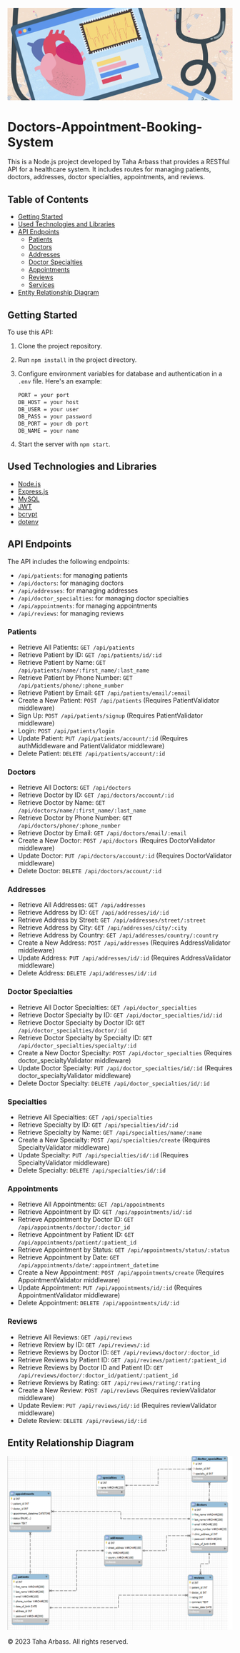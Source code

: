 ![Doctor Image](./public/assets/doctor.png)

# Doctors-Appointment-Booking-System

This is a Node.js project developed by Taha Arbass that provides a RESTful API for a healthcare system. It includes routes for managing patients, doctors, addresses, doctor specialties, appointments, and reviews.

## Table of Contents

- [Getting Started](#getting-started)
- [Used Technologies and Libraries](#used-technologies-and-libraries)
- [API Endpoints](#api-endpoints)
  - [Patients](#patients)
  - [Doctors](#doctors)
  - [Addresses](#addresses)
  - [Doctor Specialties](#doctor-specialties)
  - [Appointments](#appointments)
  - [Reviews](#reviews)
  - [Services](#services)
- [Entity Relationship Diagram](#entity-relationship-diagram)

## Getting Started

To use this API:

1. Clone the project repository.
2. Run `npm install` in the project directory.
3. Configure environment variables for database and authentication in a `.env` file. Here's an example:

    ```
    PORT = your port
    DB_HOST = your host
    DB_USER = your user
    DB_PASS = your password
    DB_PORT = your db port
    DB_NAME = your name
    ```

4. Start the server with `npm start`.

## Used Technologies and Libraries

- [Node.js](https://nodejs.org/)
- [Express.js](https://expressjs.com/)
- [MySQL](https://www.mysql.com/)
- [JWT](https://jwt.io/)
- [bcrypt](https://www.npmjs.com/package/bcrypt)
- [dotenv](https://www.npmjs.com/package/dotenv)

## API Endpoints

The API includes the following endpoints:

- `/api/patients`: for managing patients
- `/api/doctors`: for managing doctors
- `/api/addresses`: for managing addresses
- `/api/doctor_specialties`: for managing doctor specialties
- `/api/appointments`: for managing appointments
- `/api/reviews`: for managing reviews

### Patients

- Retrieve All Patients: `GET /api/patients`
- Retrieve Patient by ID: `GET /api/patients/id/:id`
- Retrieve Patient by Name: `GET /api/patients/name/:first_name/:last_name`
- Retrieve Patient by Phone Number: `GET /api/patients/phone/:phone_number`
- Retrieve Patient by Email: `GET /api/patients/email/:email`
- Create a New Patient: `POST /api/patients` (Requires PatientValidator middleware)
- Sign Up: `POST /api/patients/signup` (Requires PatientValidator middleware)
- Login: `POST /api/patients/login`
- Update Patient: `PUT /api/patients/account/:id` (Requires authMiddleware and PatientValidator middleware)
- Delete Patient: `DELETE /api/patients/account/:id`

### Doctors

- Retrieve All Doctors: `GET /api/doctors`
- Retrieve Doctor by ID: `GET /api/doctors/account/:id`
- Retrieve Doctor by Name: `GET /api/doctors/name/:first_name/:last_name`
- Retrieve Doctor by Phone Number: `GET /api/doctors/phone/:phone_number`
- Retrieve Doctor by Email: `GET /api/doctors/email/:email`
- Create a New Doctor: `POST /api/doctors` (Requires DoctorValidator middleware)
- Update Doctor: `PUT /api/doctors/account/:id` (Requires DoctorValidator middleware)
- Delete Doctor: `DELETE /api/doctors/account/:id`

### Addresses

- Retrieve All Addresses: `GET /api/addresses`
- Retrieve Address by ID: `GET /api/addresses/id/:id`
- Retrieve Address by Street: `GET /api/addresses/street/:street`
- Retrieve Address by City: `GET /api/addresses/city/:city`
- Retrieve Address by Country: `GET /api/addresses/country/:country`
- Create a New Address: `POST /api/addresses` (Requires AddressValidator middleware)
- Update Address: `PUT /api/addresses/id/:id` (Requires AddressValidator middleware)
- Delete Address: `DELETE /api/addresses/id/:id`

### Doctor Specialties

- Retrieve All Doctor Specialties: `GET /api/doctor_specialties`
- Retrieve Doctor Specialty by ID: `GET /api/doctor_specialties/id/:id`
- Retrieve Doctor Specialty by Doctor ID: `GET /api/doctor_specialties/doctor/:id`
- Retrieve Doctor Specialty by Specialty ID: `GET /api/doctor_specialties/specialty/:id`
- Create a New Doctor Specialty: `POST /api/doctor_specialties` (Requires doctor_specialtyValidator middleware)
- Update Doctor Specialty: `PUT /api/doctor_specialties/id/:id` (Requires doctor_specialtyValidator middleware)
- Delete Doctor Specialty: `DELETE /api/doctor_specialties/id/:id`

### Specialties

- Retrieve All Specialties: `GET /api/specialties`
- Retrieve Specialty by ID: `GET /api/specialties/id/:id`
- Retrieve Specialty by Name: `GET /api/specialties/name/:name`
- Create a New Specialty: `POST /api/specialties/create` (Requires SpecialtyValidator middleware)
- Update Specialty: `PUT /api/specialties/id/:id` (Requires SpecialtyValidator middleware)
- Delete Specialty: `DELETE /api/specialties/id/:id`

### Appointments

- Retrieve All Appointments: `GET /api/appointments`
- Retrieve Appointment by ID: `GET /api/appointments/id/:id`
- Retrieve Appointment by Doctor ID: `GET /api/appointments/doctor/:doctor_id`
- Retrieve Appointment by Patient ID: `GET /api/appointments/patient/:patient_id`
- Retrieve Appointment by Status: `GET /api/appointments/status/:status`
- Retrieve Appointment by Date: `GET /api/appointments/date/:appointment_datetime`
- Create a New Appointment: `POST /api/appointments/create` (Requires AppointmentValidator middleware)
- Update Appointment: `PUT /api/appointments/id/:id` (Requires AppointmentValidator middleware)
- Delete Appointment: `DELETE /api/appointments/id/:id`

### Reviews

- Retrieve All Reviews: `GET /api/reviews`
- Retrieve Review by ID: `GET /api/reviews/:id`
- Retrieve Reviews by Doctor ID: `GET /api/reviews/doctor/:doctor_id`
- Retrieve Reviews by Patient ID: `GET /api/reviews/patient/:patient_id`
- Retrieve Reviews by Doctor ID and Patient ID: `GET /api/reviews/doctor/:doctor_id/patient/:patient_id`
- Retrieve Reviews by Rating: `GET /api/reviews/rating/:rating`
- Create a New Review: `POST /api/reviews` (Requires reviewValidator middleware)
- Update Review: `PUT /api/reviews/id/:id` (Requires reviewValidator middleware)
- Delete Review: `DELETE /api/reviews/id/:id`


## Entity Relationship Diagram

![ERD Image](./public/assets/ERD.png)

&copy; 2023 Taha Arbass. All rights reserved.